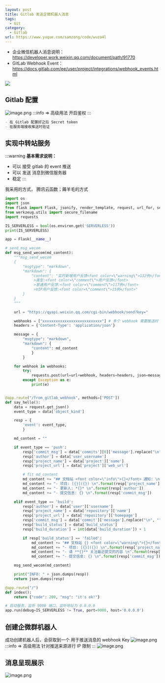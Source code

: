 ```yaml
---
layout: post
title: Gitlab 发送企微机器人消息
tags:
  - Git
category:
  - Gitlab
url: https://www.yuque.com/samzong/code/wuza4l
---
```


- 企业微信机器人消息说明： <https://developer.work.weixin.qq.com/document/path/91770>
- GitLab Webhook Event：   <https://docs.gitlab.com/ee/user/project/integrations/webhook_events.html>

![](http://ipic-typora-samzong.oss-cn-qingdao.aliyuncs.com//uPic/1652838666817-16490352-2dcb-4e6f-a4d6-0e060090287a.jpeg?x-oss-process=image/resize,w_960,m_lfit)

## Gitlab 配置

![image.png](http://ipic-typora-samzong.oss-cn-qingdao.aliyuncs.com//uPic/1652837377264-dc310e99-bcbc-4495-a4f0-f507c6f54f1e.png?x-oss-process=image/resize,w_960,m_lfit "Gitlab 项目配置")
:::info
\=> 高级用法 开启鉴权
:::

```markdown
- 在 Gitlab 配置好之后 Secret token
- 在服务端接收推送时验证
```

## 实现中转站服务

:::warning
**基本需求说明：**

- 可以 接受  gitlab 的 event 推送
- 可以 发送 消息到微信服务器
- 稳定
  :::

我采用的方式， 腾讯云函数；薅羊毛的方式

```python
import os
import json
from flask import Flask, jsonify, render_template, request, url_for, send_from_directory
from werkzeug.utils import secure_filename
import requests

IS_SERVERLESS = bool(os.environ.get('SERVERLESS'))
print(IS_SERVERLESS)

app = Flask(__name__)

# send_msg_wecom
def msg_send_wecom(md_content):
    """msg_send_wecom
    {
        "msgtype": "markdown",
        "markdown": {
            "content": "实时新增用户反馈<font color=\"warning\">132例</font>，请相关同事注意。\n
             >类型:<font color=\"comment\">用户反馈</font>
             >普通用户反馈:<font color=\"comment\">117例</font>
             >VIP用户反馈:<font color=\"comment\">15例</font>"
        }
    }
    """

    url = "https://qyapi.weixin.qq.com/cgi-bin/webhook/send?key="

    webhooks = ["xxxxxxxxxxxxxxxxxxxxxxxxxxx"] # 多个 webhook 需要推送时
    headers = {'Content-Type': 'application/json'}

    message = {
        "msgtype": "markdown",
        "markdown": {
            "content": md_content
            }
        }

    for webhook in webhooks:
        try:
            requests.post(url=url+webhook, headers=headers, json=message)
        except Exception as e: 
            print(e)


@app.route("/from_gitlab_webhook", methods=['POST'])
def say_hello():
    data = request.get_json()
    event_type = data['object_kind']

    resp = {
        'event': event_type,
        }

    md_content = ""

    if event_type == 'push':
        resp['commit_msg'] = data['commits'][0]['message'].replace("\n", "")
        resp['author'] = data['user_username']
        resp['project_name'] = data['project']['name']
        resp['project_url'] = data['project']['web_url']

        # fit md_content
        md_content += "## 文档站 <font color=\"info\">{}</font> 通知: \n\n".format(resp['event'])
        md_content += "- 项目: [{}]({}) \n".format(resp['project_name'],resp['project_url'])
        md_content += "- 更新人: *{}* \n".format(resp['author'])
        md_content += "- 提交信息: {} \n".format(resp['commit_msg'])

    elif event_type == 'build':
        resp['author'] = data['user']['username']
        resp['project_name'] = data['repository']['name']
        resp['project_url'] = data['repository']['homepage']
        resp['commit_msg'] = data['commit']['message'].replace("\n", "")
        resp['build_status'] = data['build_status']
        resp['build_duration'] = int(data['build_duration']) + 1

        if resp['build_status'] == 'failed':
            md_content += "## 文档站 {} <font color=\"warning\">{}</font> 通知: \n\n".format(resp['event'], resp['build_status'])
            md_content += "- 项目: [{}]({}) \n".format(resp['project_name'],resp['project_url'])
            md_content += "- 请 **{}** 关注最近提交的内容 \n".format(resp['author'])
            md_content += "- 提交信息: {} \n".format(resp['commit_msg'])

    msg_send_wecom(md_content)

    print("INFO: " + json.dumps(resp))
    return json.dumps(resp)

@app.route("/")
def index():
    return {"code": 200, "msg": "it's ok!"}

# 启动服务，监听 9000 端口，监听地址为 0.0.0.0
app.run(debug=IS_SERVERLESS != True, port=9000, host='0.0.0.0')

```

## 创建企微群机器人

成功创建机器人后，会获取到一个 用于推送消息的 webhook Key
![image.png](http://ipic-typora-samzong.oss-cn-qingdao.aliyuncs.com//uPic/1652837537654-e5be191b-d8c6-4752-ae0b-76118ec55ac4.png?x-oss-process=image/resize,w_960,m_lfit)
:::info
\=> 高级用法 针对推送来源进行 IP 限制
:::
![image.png](http://ipic-typora-samzong.oss-cn-qingdao.aliyuncs.com//uPic/1652837738144-f9f88da1-eae9-44e3-8a8b-ad9e98247ffd.png?x-oss-process=image/resize,w_960,m_lfit)

## 消息呈现展示

![image.png](http://ipic-typora-samzong.oss-cn-qingdao.aliyuncs.com//uPic/1652838264735-b525d863-e8a9-4041-9b11-d349a3df7420.png?x-oss-process=image/resize,w_960,m_lfit)
